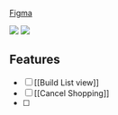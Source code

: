 [Figma](https://www.figma.com/proto/HQfY5y66G4PsOC1CvvWqje/Untitled?node-id=14%3A72&scaling=scale-down&page-id=0%3A1&starting-point-node-id=49%3A33)

<img src="https://user-images.githubusercontent.com/38296002/195741813-5797ba8e-de40-4d2b-b0a6-4aa7f71db9df.png"/>

<img src="https://user-images.githubusercontent.com/38296002/195741892-f1c97f5e-ca06-4012-9db6-ba53115b8562.png"/>

## Features

- [ ] [[Build List view]]
- [ ] [[Cancel Shopping]]
- [ ] 
